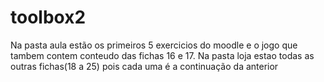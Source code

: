 # toolbox2
Na pasta aula estão os primeiros 5 exercicios do moodle e o jogo que tambem contem conteudo das fichas 16 e 17.
Na pasta loja estao todas as outras fichas(18 a 25) pois cada uma é a continuação da anterior
